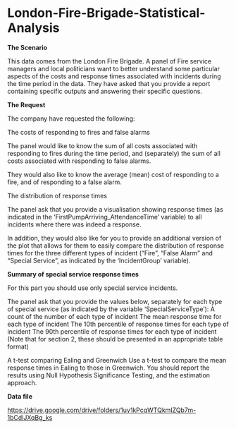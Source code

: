 # London-Fire-Brigade-Statistical-Analysis

**The Scenario**

This data comes from the London Fire Brigade. A panel of Fire service managers and local politicians want to better understand some particular aspects of the costs and response times associated with incidents during the time period in the data.
They have asked that you provide a report containing specific outputs and answering their specific questions.


**The Request**

The company have requested the following:


The costs of responding to fires and false alarms


The panel would like to know the sum of all costs associated with responding to fires during the time period, and (separately) the sum of all costs associated with responding to false alarms. 

They would also like to know the average (mean) cost of responding to a fire, and of responding to a false alarm.


The distribution of response times


The panel ask that you provide a visualisation showing response times (as indicated in the ‘FirstPumpArriving_AttendanceTime’ variable) to all incidents where there was indeed a response.


In addition, they would also like for you to provide an additional version of the plot that allows for them to easily compare the distribution of response times for the three different types of incident (“Fire”, “False Alarm” and “Special Service”, as indicated by the ‘IncidentGroup’ variable).


**Summary of special service response times**


For this part you should use only special service incidents.


The panel ask that you provide the values below, separately for each type of special service (as indicated by the variable ‘SpecialServiceType’):
A count of the number of each type of incident The mean response time for each type of incident The 10th percentile of response times for each type of incident The 90th percentile of response times for each type of incident
(Note that for section 2, these should be presented in an appropriate table format)


A t-test comparing Ealing and Greenwich
Use a t-test to compare the mean response times in Ealing to those in Greenwich.
You should report the results using Null Hypothesis Significance Testing, and the estimation approach.


**Data file**


https://drive.google.com/drive/folders/1uy1kPcqWTQkmIZQb7m-1bCdlJXqBg_ks

